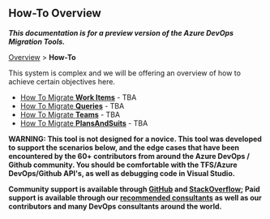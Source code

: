 ## How-To Overview
**_This documentation is for a preview version of the Azure DevOps Migration Tools._**

[Overview](.././index.md) > **How-To**

This system is complex and we will be offering an overview of how to achieve certain objectives here.

- [How To Migrate **Work Items**](../HowTo/index.md) - TBA
- [How To Migrate **Queries**](../HowTo/index.md) - TBA
- [How To Migrate **Teams**](../HowTo/index.md) - TBA
- [How To Migrate **PlansAndSuits**](../HowTo/index.md) - TBA

**WARNING: This tool is not designed for a novice. This tool was developed to support the scenarios below, 
and the edge cases that have been encountered by the 60+ contributors from around the Azure DevOps / Github community. 
You should be comfortable with the TFS/Azure DevOps/Github API's, as well as debugging code in Visual Studio.**

**Community support is available through [GitHub](https://github.com/nkdAgility/azure-devops-migration-tools) 
and [StackOverflow](https://stackoverflow.com/questions/tagged/azure-devops-migration-tools); 
Paid support is available through our [recommended consultants](http://nkdagility.github.io/azure-devops-migration-tools/#support) 
as well as our contributors and many DevOps consultants around the world.**


